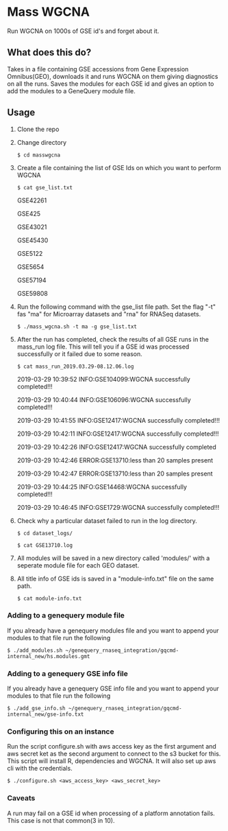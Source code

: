 # Mass WGCNA

Run WGCNA on 1000s of GSE id's and forget about it.

## What does this do?

Takes in a file containing GSE accessions from Gene Expression Omnibus(GEO), downloads it and runs WGCNA on them giving diagnostics on all the runs. Saves the modules for each GSE id and gives an option to add the modules to a GeneQuery module file.

## Usage

1. Clone the repo
2. Change directory 

    ```  
    $ cd masswgcna
    ```

3. Create a file containing the list of GSE Ids on which you want to perform WGCNA

    ```
    $ cat gse_list.txt
    ```
    
    GSE42261
    
    GSE425
    
    GSE43021
    
    GSE45430
    
    GSE5122
    
    GSE5654
    
    GSE57194
    
    GSE59808

4. Run the following command with the gse_list file path. Set the flag "-t" fas "ma" for Microarray datasets and "rna" for RNASeq datasets. 

    ```  
    $ ./mass_wgcna.sh -t ma -g gse_list.txt
    ```

5. After the run has completed, check the results of all GSE runs in the mass_run log file. This will tell you if a GSE id was processed successfully or it failed due to some reason.

    ```
    $ cat mass_run_2019.03.29-08.12.06.log
    ```
    
    2019-03-29 10:39:52 INFO:GSE104099:WGCNA successfully completed!!!
    
    2019-03-29 10:40:44 INFO:GSE106096:WGCNA successfully completed!!!
    
    2019-03-29 10:41:55 INFO:GSE12417:WGCNA successfully completed!!!
    
    2019-03-29 10:42:11 INFO:GSE12417:WGCNA successfully completed!!!
    
    2019-03-29 10:42:26 INFO:GSE12417:WGCNA successfully completed
    
    2019-03-29 10:42:46 ERROR:GSE13710:less than 20 samples present
    
    2019-03-29 10:42:47 ERROR:GSE13710:less than 20 samples present
    
    2019-03-29 10:44:25 INFO:GSE14468:WGCNA successfully completed!!!
    
    2019-03-29 10:46:45 INFO:GSE1729:WGCNA successfully completed!!!
  
6. Check why a particular dataset failed to run in the log directory.

    ```
    $ cd dataset_logs/
    ```
    
    ```
    $ cat GSE13710.log
    ```

7. All modules will be saved in a new directory called 'modules/' with a seperate module file for each GEO dataset.

8. All title info of GSE ids is saved in a "module-info.txt" file on the same path.

    ```
    $ cat module-info.txt
    ```


### Adding to a genequery module file
If you already have a genequery modules file and you want to append your modules to that file run the following 

```
$ ./add_modules.sh ~/genequery_rnaseq_integration/gqcmd-internal_new/hs.modules.gmt 
```

### Adding to a genequery GSE info file
If you already have a genequery GSE info file and you want to append your modules to that file run the following 

```
$ ./add_gse_info.sh ~/genequery_rnaseq_integration/gqcmd-internal_new/gse-info.txt 
```

### Configuring this on an instance
Run the script configure.sh with aws access key as the first argument and aws secret ket as the second argument to connect to the s3 bucket for this. This script will install R, dependencies and WGCNA. It will also set up aws cli with the credentials.

```
$ ./configure.sh <aws_access_key> <aws_secret_key>
```

### Caveats

A run may fail on a GSE id when processing of a platform annotation fails. This case is not that common(3 in 10).


